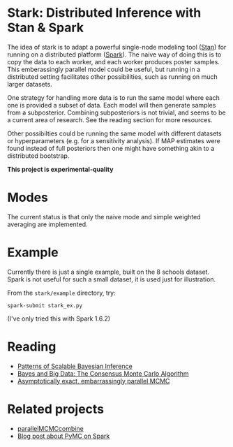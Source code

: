
Stark: Distributed Inference with Stan & Spark
===============

The idea of stark is to adapt a powerful single-node modeling tool ([Stan](http://mc-stan.org/)) for running on a distributed platform ([Spark](https://spark.apache.org/)). The naive way of doing this is to copy the data to each worker, and each worker produces poster samples. This emberassingly parallel model could be useful, but running in a distributed setting facilitates other possibilities, such as running on much larger datasets.

One strategy for handling more data is to run the same model where each one is provided a subset of data. Each model will then generate samples from a subposterior. Combining subposteriors is not trivial, and seems to be a current area of research. See the reading section for more resources.

Other possibilties could be running the same model with different datasets or hyperparameters (e.g. for a sensitivity analysis). If MAP estimates were found instead of full posteriors then one might have something akin to a distributed bootstrap.

**This project is experimental-quality**


Modes
========

The current status is that only the naive mode and simple weighted averaging are implemented.


Example
=======

Currently there is just a single example, built on the 8 schools dataset. Spark is not useful for such a small dataset, it is used just for illustration.

From the `stark/example` directory, try:

```
spark-submit stark_ex.py
```

(I've only tried this with Spark 1.6.2)

Reading
=======

+ [Patterns of Scalable Bayesian Inference](http://arxiv.org/abs/1602.05221)
+ [Bayes and Big Data:  The Consensus Monte Carlo Algorithm](http://research.google.com/pubs/pub41849.html)
+ [Asymptotically exact, embarrassingly parallel MCMC](https://arxiv.org/abs/1311.4780)


Related projects
=======

+ [parallelMCMCcombine](https://cran.r-project.org/web/packages/parallelMCMCcombine/index.html)
+ [Blog post about PyMC on Spark](http://blog.cloudera.com/blog/2014/08/bayesian-machine-learning-on-apache-spark/)